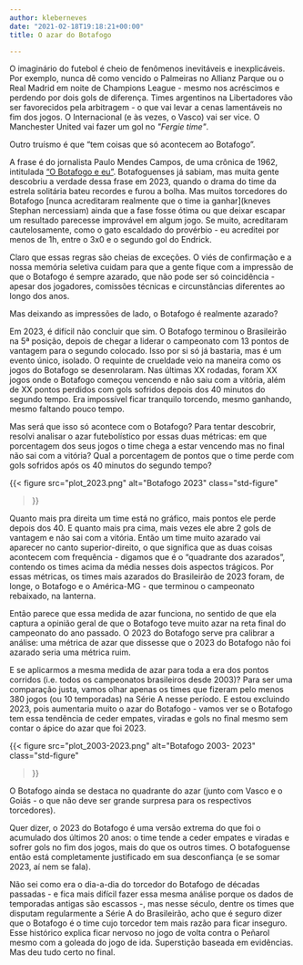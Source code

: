 ```yaml
---
author: kleberneves
date: "2021-02-18T19:18:21+00:00"
title: O azar do Botafogo

---
```


O imaginário do futebol é cheio de fenômenos inevitáveis e inexplicáveis. Por exemplo, nunca dê como vencido o Palmeiras no Allianz Parque ou o Real Madrid em noite de Champions League - mesmo nos acréscimos e perdendo por dois gols de diferença. Times argentinos na Libertadores vão ser favorecidos pela arbitragem - o que vai levar a cenas lamentáveis no fim dos jogos. O Internacional (e às vezes, o Vasco) vai ser vice. O Manchester United vai fazer um gol no *"Fergie time"*.

Outro truísmo é que “tem coisas que só acontecem ao Botafogo”.

A frase é do jornalista Paulo Mendes Campos, de uma crônica de 1962, intitulada [“O Botafogo e eu”](https://www.uol.com.br/esporte/colunas/pvc/2023/11/02/ha-coisas-que-so-aconteceu-ao-botafogo-frase-nasceu-com-botafogo-campeao.htm). Botafoguenses já sabiam, mas muita gente descobriu a verdade dessa frase em 2023, quando o drama do time da estrela solitária bateu recordes e furou a bolha. Mas muitos torcedores do Botafogo [nunca acreditaram realmente que o time ia ganhar](kneves Stephan nercessiam) ainda que a fase fosse ótima ou que deixar escapar um resultado parecesse improvável em algum jogo. Se muito, acreditaram cautelosamente, como o gato escaldado do provérbio - eu acreditei por menos de 1h, entre o 3x0 e o segundo gol do Endrick.

Claro que essas regras são cheias de exceções. O viés de confirmação e a nossa memória seletiva cuidam para que a gente fique com a impressão de que o Botafogo é sempre azarado, que não pode ser só coincidência - apesar dos jogadores, comissões técnicas e circunstâncias diferentes ao longo dos anos.

Mas deixando as impressões de lado, o Botafogo é realmente azarado?

Em 2023, é difícil não concluir que sim. O Botafogo terminou o Brasileirão na 5ª posição, depois de chegar a liderar o campeonato com 13 pontos de vantagem para o segundo colocado. Isso por si só já bastaria, mas é um evento único, isolado. O requinte de crueldade veio na maneira como os jogos do Botafogo se desenrolaram. Nas últimas XX rodadas, foram XX jogos onde o Botafogo começou vencendo e não saiu com a vitória, além de XX pontos perdidos com gols sofridos depois dos 40 minutos do segundo tempo. Era impossível ficar tranquilo torcendo, mesmo ganhando, mesmo faltando pouco tempo.

Mas será que isso só acontece com o Botafogo? Para tentar descobrir, resolvi analisar o azar futebolístico por essas duas métricas: em que porcentagem dos seus jogos o time chega a estar vencendo mas no final não sai com a vitória? Qual a porcentagem de pontos que o time perde com gols sofridos após os 40 minutos do segundo tempo?

{{< figure
  src="plot_2023.png"
  alt="Botafogo 2023"
  class="std-figure"
>}}

Quanto mais pra direita um time está no gráfico, mais pontos ele perde depois dos 40. E quanto mais pra cima, mais vezes ele abre 2 gols de vantagem e não sai com a vitória. Então um time muito azarado vai aparecer no canto superior-direito, o que significa que as duas coisas acontecem com frequência - digamos que é o “quadrante dos azarados”, contendo os times acima da média nesses dois aspectos trágicos. Por essas métricas, os times mais azarados do Brasileirão de 2023 foram, de longe, o Botafogo e o América-MG - que terminou o campeonato rebaixado, na lanterna.

Então parece que essa medida de azar funciona, no sentido de que ela captura a opinião geral de que o Botafogo teve muito azar na reta final do campeonato do ano passado. O 2023 do Botafogo serve pra calibrar a análise: uma métrica de azar que dissesse que o 2023 do Botafogo não foi azarado seria    uma métrica ruim.

E se aplicarmos a mesma medida de azar para toda a era dos pontos corridos (i.e. todos os campeonatos brasileiros desde 2003)? Para ser uma comparação justa, vamos olhar apenas os times que fizeram pelo menos 380 jogos (ou 10 temporadas) na Série A nesse período. E estou excluindo 2023, pois aumentaria muito o azar do Botafogo - vamos ver se o Botafogo tem essa tendência de ceder empates, viradas e gols no final mesmo sem contar o ápice do azar que foi 2023.

{{< figure
  src="plot_2003-2023.png"
  alt="Botafogo 2003-       2023"
  class="std-figure"
>}}

O Botafogo ainda se destaca no quadrante do azar (junto com Vasco e o Goiás - o que não deve ser grande surpresa para os respectivos torcedores).

Quer dizer, o 2023 do Botafogo é uma versão extrema do que foi o acumulado dos últimos 20 anos: o time tende a ceder empates e viradas e sofrer gols no fim dos jogos, mais do que os outros times. O botafoguense então está completamente justificado em sua desconfiança (e se somar 2023, aí nem se fala).

Não sei como era o dia-a-dia do torcedor do Botafogo de décadas passadas - e fica mais difícil fazer essa mesma análise porque os dados de temporadas antigas são escassos -, mas nesse século, dentre os times que disputam regularmente a Série A do Brasileirão, acho que é seguro dizer que o Botafogo é o time cujo torcedor tem mais razão para ficar inseguro. Esse histórico explica ficar nervoso no jogo de volta contra o Peñarol mesmo com a goleada do jogo de ida. Superstição baseada em evidências. Mas deu tudo certo no final.
